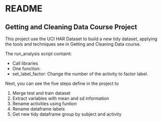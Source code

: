 
# README

## Getting and Cleaning Data Course Project

This project use the UCI HAR Dataset to build a new tidy dataset, applying the tools and techniques see in Getting and Cleaning Data course.

The run_analysis script containt:
- Call libraries
- One function: 
 - set_label_factor: Change the number of the activity to factor label.
 
Next, you can see the five steps define in the project to 
1. Merge test and train dataset
2. Extract variables with mean and sd information
3. Rename activities using funtion
4. Rename dataframe labels
5. Get new tidy dataframe group by subject and activity





